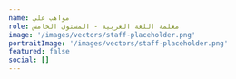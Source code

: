 ```yaml
---
name: مواهب علي
role: معلمة اللغة العربية - المستوى الخامس
image: '/images/vectors/staff-placeholder.png'
portraitImage: '/images/vectors/staff-placeholder.png'
featured: false
social: []
---
```

